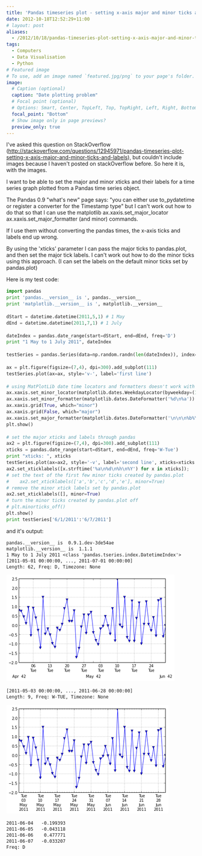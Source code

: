 ```yaml
---
title: 'Pandas timeseries plot - setting x-axis major and minor ticks and labels'
date: 2012-10-18T12:52:29+11:00
# layout: post
aliases: 
  - /2012/10/18/pandas-timeseries-plot-setting-x-axis-major-and-minor-ticks-and-labels/
tags:
  - Computers
  - Data Visualisation
  - Python
# Featured image
# To use, add an image named `featured.jpg/png` to your page's folder. 
image:
  # Caption (optional)
  caption: "Date plotting problem"
  # Focal point (optional)
  # Options: Smart, Center, TopLeft, Top, TopRight, Left, Right, BottomLeft, Bottom, BottomRight
  focal_point: "Bottom"
  # Show image only in page previews?
  preview_only: true
---
```

I've asked this question on StackOverflow (http://stackoverflow.com/questions/12945971/pandas-timeseries-plot-setting-x-axis-major-and-minor-ticks-and-labels), but couldn't include images because I haven't posted on stackOverflow before. So here it is, with the images.

I want to be able to set the major and minor xticks and their labels for a time series graph plotted from a Pandas time series object.

The Pandas 0.9 "what's new" page says: "you can either use to_pydatetime or register a converter for the Timestamp type" but I can't work out how to do that so that I can use the matplotlib ax.xaxis.set_major_locator ax.xaxis.set_major_formatter (and minor) commands.

If I use them without converting the pandas times, the x-axis ticks and labels end up wrong.

By using the 'xticks' parameter I can pass the major ticks to pandas.plot, and then set the major tick labels. I can't work out how to do the minor ticks using this approach. (I can set the labels on the default minor ticks set by pandas.plot)

Here is my test code:


```python
import pandas
print 'pandas.__version__ is ', pandas.__version__
print 'matplotlib.__version__ is ', matplotlib.__version__

dStart = datetime.datetime(2011,5,1) # 1 May
dEnd = datetime.datetime(2011,7,1) # 1 July

dateIndex = pandas.date_range(start=dStart, end=dEnd, freq='D')
print "1 May to 1 July 2011", dateIndex  

testSeries = pandas.Series(data=np.random.randn(len(dateIndex)), index=dateIndex)

ax = plt.figure(figsize=(7,4), dpi=300).add_subplot(111)
testSeries.plot(ax=ax, style='v-', label='first line')

# using MatPlotLib date time locators and formatters doesn't work with new pandas datetime index
ax.xaxis.set_minor_locator(matplotlib.dates.WeekdayLocator(byweekday=(1),interval=1))
ax.xaxis.set_minor_formatter(matplotlib.dates.DateFormatter('%d\n%a'))
ax.xaxis.grid(True, which="minor")
ax.xaxis.grid(False, which="major")
ax.xaxis.set_major_formatter(matplotlib.dates.DateFormatter('\n\n\n%b%Y'))
plt.show()

# set the major xticks and labels through pandas
ax2 = plt.figure(figsize=(7,4), dpi=300).add_subplot(111)
xticks = pandas.date_range(start=dStart, end=dEnd, freq='W-Tue')
print "xticks: ", xticks
testSeries.plot(ax=ax2, style='-v', label='second line', xticks=xticks.to_pydatetime())
ax2.set_xticklabels([x.strftime('%a\n%d\n%h\n%Y') for x in xticks]);
# set the text of the first few minor ticks created by pandas.plot
#    ax2.set_xticklabels(['a','b','c','d','e'], minor=True)
# remove the minor xtick labels set by pandas.plot 
ax2.set_xticklabels([], minor=True)
# turn the minor ticks created by pandas.plot off 
# plt.minorticks_off()
plt.show()
print testSeries['6/1/2011':'6/7/2011']

```

and it's output:

```
pandas.__version__ is  0.9.1.dev-3de54ae
matplotlib.__version__ is  1.1.1
1 May to 1 July 2011 <class 'pandas.tseries.index.DatetimeIndex'>
[2011-05-01 00:00:00, ..., 2011-07-01 00:00:00]
Length: 62, Freq: D, Timezone: None
``` 

![datesproblem1](datesproblem1.png)


```
[2011-05-03 00:00:00, ..., 2011-06-28 00:00:00]
Length: 9, Freq: W-TUE, Timezone: None
```

![datesproblem2](datesproblem2.png)

```
2011-06-04   -0.199393
2011-06-05   -0.043118
2011-06-06    0.477771
2011-06-07   -0.033207
Freq: D
```

 
